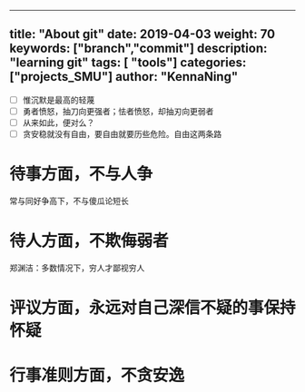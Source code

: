 
---
title: "About git"
date: 2019-04-03 
weight: 70
keywords: ["branch","commit"]
description: "learning git"
tags: [ "tools"]
categories: ["projects_SMU"]
author: "KennaNing"
---

- [ ] 惟沉默是最高的轻蔑
- [ ] 勇者愤怒，抽刀向更强者；怯者愤怒，却抽刃向更弱者
- [ ] 从来如此，便对么？
- [ ] 贪安稳就没有自由，要自由就要历些危险。自由这两条路

# 待事方面，不与人争

常与同好争高下，不与傻瓜论短长

# 待人方面，不欺侮弱者

郑渊洁：多数情况下，穷人才鄙视穷人

# 评议方面，永远对自己深信不疑的事保持怀疑
# 行事准则方面，不贪安逸